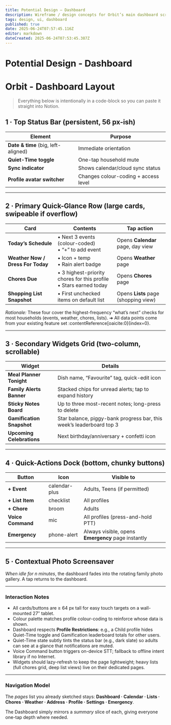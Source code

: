 ```yaml
---
title: Potential Design – Dashboard
description: Wireframe / design concepts for Orbit’s main dashboard screen.
tags: design, ui, dashboard
published: true
date: 2025-06-24T07:57:45.116Z
editor: markdown
dateCreated: 2025-06-24T07:53:45.387Z
---
```


# Potential Design - Dashboard

# Orbit - **Dashboard Layout**

> Everything below is intentionally in a code-block so you can paste it straight into Notion.
> 

## 1 · Top Status Bar (persistent, 56 px-ish)

| Element | Purpose |
| --- | --- |
| **Date & time** (big, left-aligned) | Immediate orientation |
| **Quiet-Time toggle** | One-tap household mute |
| **Sync indicator** | Shows calendar/cloud sync status |
| **Profile avatar switcher** | Changes colour-coding + access level |

---

## 2 · Primary Quick-Glance Row (large cards, swipeable if overflow)

| Card | Contents | Tap action |
| --- | --- | --- |
| **Today’s Schedule** | • Next 3 events (colour-coded) <br>• “+” to add event | Opens **Calendar** page, day view |
| **Weather Now / Dress For Today** | • Icon + temp <br>• Rain alert badge | Opens **Weather** page |
| **Chores Due** | • 3 highest-priority chores for this profile<br>• Stars earned today | Opens **Chores** page |
| **Shopping List Snapshot** | • First unchecked items on default list | Opens **Lists** page (shopping view) |

*Rationale:* These four cover the highest-frequency “what’s next” checks for most households (events, weather, chores, lists). ➜ All data points come from your existing feature set :contentReference[oaicite:0]{index=0}.

---

## 3 · Secondary Widgets Grid (two-column, scrollable)

| Widget | Details |
| --- | --- |
| **Meal Planner Tonight** | Dish name, “Favourite” tag, quick-edit icon |
| **Family Alerts Banner** | Stacked chips for unread alerts; tap to expand history |
| **Sticky Notes Board** | Up to three most-recent notes; long-press to delete |
| **Gamification Snapshot** | Star balance, piggy-bank progress bar, this week’s leaderboard top 3 |
| **Upcoming Celebrations** | Next birthday/anniversary + confetti icon |

---

## 4 · Quick-Actions Dock (bottom, chunky buttons)

| Button | Icon | Visible to |
| --- | --- | --- |
| **+ Event** | calendar-plus | Adults, Teens (if permitted) |
| **+ List Item** | checklist | All profiles |
| **+ Chore** | broom | Adults |
| **Voice Command** | mic | All profiles (press-and-hold PTT) |
| **Emergency** | phone-alert | Always visible, opens **Emergency** page instantly |

---

## 5 · Contextual Photo Screensaver

*When idle for n minutes*, the dashboard fades into the rotating family photo gallery. A tap returns to the dashboard.

---

### Interaction Notes

- All cards/buttons are ≥ 64 px tall for easy touch targets on a wall-mounted 27″ tablet.
- Colour palette matches profile colour-coding to reinforce whose data is shown.
- Dashboard respects **Profile Restrictions**: e.g., a Child profile hides Quiet-Time toggle and Gamification leaderboard totals for other users.
- Quiet-Time state subtly tints the status bar (e.g., dark slate) so adults can see at a glance that notifications are muted.
- Voice Command button triggers on-device STT; fallback to offline intent library if no Internet.
- Widgets should lazy-refresh to keep the page lightweight; heavy lists (full chores grid, deep list views) live on their dedicated pages.

---

### Navigation Model

The *pages* list you already sketched stays: **Dashboard · Calendar · Lists · Chores · Weather · Address · Profile · Settings · Emergency**.

The Dashboard simply mirrors a *summary* slice of each, giving everyone one-tap depth where needed.